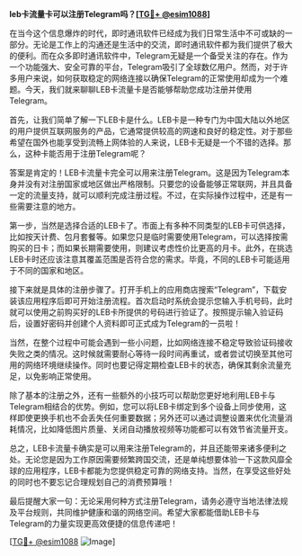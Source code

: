 **leb卡流量卡可以注册Telegram吗？[[TG💪+ @esim1088](https://t.me/s/esim1088)]**

在当今这个信息爆炸的时代，即时通讯软件已经成为我们日常生活中不可或缺的一部分。无论是工作上的沟通还是生活中的交流，即时通讯软件都为我们提供了极大的便利。而在众多即时通讯软件中，Telegram无疑是一个备受关注的存在。作为一个功能强大、安全可靠的平台，Telegram吸引了全球数亿用户。然而，对于许多用户来说，如何获取稳定的网络连接以确保Telegram的正常使用却成为一个难题。今天，我们就来聊聊LEB卡流量卡是否能够帮助您成功注册并使用Telegram。

首先，让我们简单了解一下LEB卡是什么。LEB卡是一种专门为中国大陆以外地区的用户提供互联网服务的产品，它通常提供较高的网速和良好的稳定性。对于那些希望在国外也能享受到流畅上网体验的人来说，LEB卡无疑是一个不错的选择。那么，这种卡能否用于注册Telegram呢？

答案是肯定的！LEB卡流量卡完全可以用来注册Telegram。这是因为Telegram本身并没有对注册国家或地区做出严格限制。只要您的设备能够正常联网，并且具备一定的流量支持，就可以顺利完成注册过程。不过，在实际操作过程中，还是有一些需要注意的地方。

第一步，当然是选择合适的LEB卡了。市面上有多种不同类型的LEB卡可供选择，比如按天计费、包月套餐等。如果您只是临时需要使用Telegram，可以选择按需购买的日卡；而如果长期需要使用，则建议考虑性价比更高的月卡。此外，在挑选LEB卡时还应该注意其覆盖范围是否符合您的需求。毕竟，不同的LEB卡可能适用于不同的国家和地区。

接下来就是具体的注册步骤了。打开手机上的应用商店搜索“Telegram”，下载安装该应用程序后即可开始注册流程。首次启动时系统会提示您输入手机号码，此时就可以使用之前购买好的LEB卡所提供的号码进行验证了。按照提示输入验证码后，设置好密码并创建个人资料即可正式成为Telegram的一员啦！

当然，在整个过程中可能会遇到一些小问题，比如网络连接不稳定导致验证码接收失败之类的情况。这时候就需要耐心等待一段时间再重试，或者尝试切换至其他可用的网络环境继续操作。同时也要记得定期检查LEB卡的状态，确保其剩余流量充足，以免影响正常使用。

除了基本的注册之外，还有一些额外的小技巧可以帮助您更好地利用LEB卡与Telegram相结合的优势。例如，您可以将LEB卡绑定到多个设备上同步使用，这样即使更换手机也不会丢失任何重要数据；另外还可以通过调整设置来优化流量消耗情况，比如降低图片质量、关闭自动播放视频等功能都可以有效节省流量开支。

总之，LEB卡流量卡确实是可以用来注册Telegram的，并且还能带来诸多便利之处。无论您是因为工作原因需要频繁跨国交流，还是单纯想要体验一下这款风靡全球的应用程序，LEB卡都能为您提供稳定可靠的网络支持。当然，在享受这些好处的同时也不要忘记合理规划自己的消费预算哦！

最后提醒大家一句：无论采用何种方式注册Telegram，请务必遵守当地法律法规及平台规则，共同维护健康和谐的网络空间。希望大家都能借助LEB卡与Telegram的力量实现更高效便捷的信息传递吧！

[[TG💪+ @esim1088](https://t.me/s/esim1088) ![Image](https://i.postimg.cc/4NQfJmqS/Snipaste-2025-05-13-00-14-12.png)]